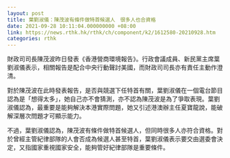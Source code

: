 ```yaml
---
layout: post
title: 葉劉淑儀：陳茂波有條件做特首候選人　很多人也合資格
date: 2021-09-28 10:11:04.000000000 +08:00
link: https://news.rthk.hk/rthk/ch/component/k2/1612580-20210928.htm
categories: rthk
---
```


財政司司長陳茂波昨日發表《香港營商環境報告》。行政會議成員、新民黨主席葉劉淑儀表示，相關報告是配合中央行動聲討美國，而財政司司長亦有責任主動作澄清。

對於陳茂波在此時發表報告，是否與競選下任特首有關，葉劉淑儀在一個電台節目認為是「想得太多」，她自己亦不會猜測，亦不認為陳茂波是為了爭取表現。葉劉淑儀認為，最重要是能夠解決本港實際問題，她又引述港澳辦主任夏寶龍說，能破解深層次問題才可顯示能力。

不過，葉劉淑儀認為，陳茂波有條件做特首候選人，但同時很多人亦符合資格。對於曾經主管紀律部隊的人會否成為候選人甚至特首，葉劉淑儀表示要交由選委會決定，又指國家重視國家安全，能夠管好紀律部隊是重要條件。
